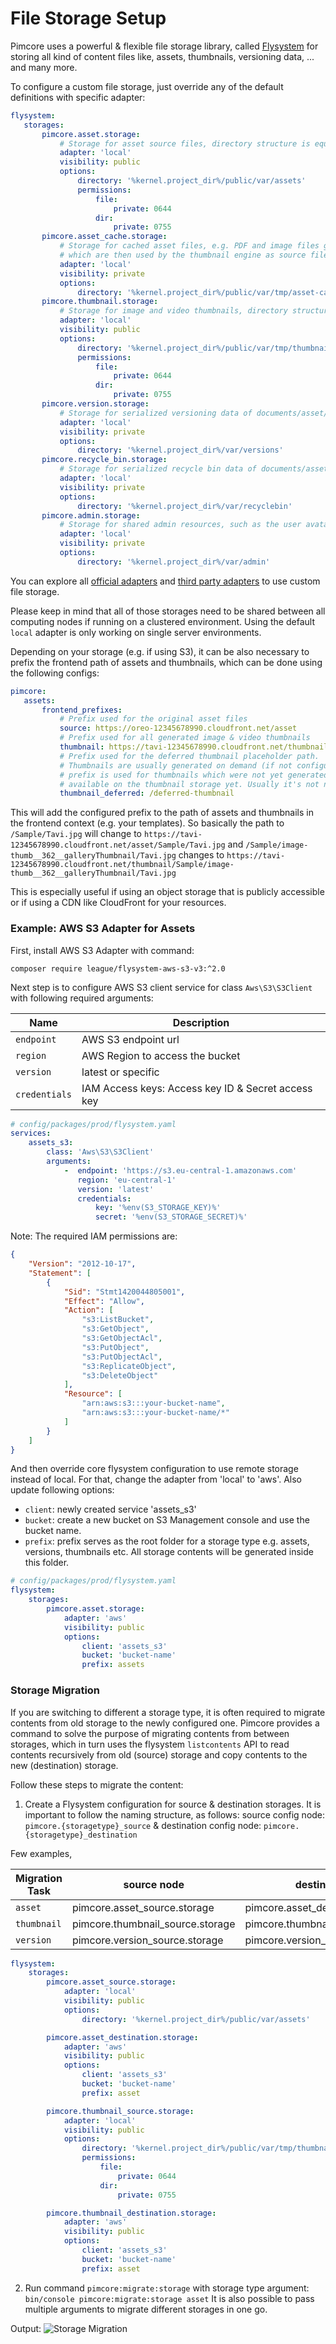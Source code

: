 # File Storage Setup
Pimcore uses a powerful & flexible file storage library, called [Flysystem](https://github.com/thephpleague/flysystem) 
for storing all kind of content files like, assets, thumbnails, versioning data, ... and many more. 
 
To configure a custom file storage, just override any of the default definitions with specific adapter:

 ```yaml
flysystem:
    storages:
        pimcore.asset.storage:
            # Storage for asset source files, directory structure is equal to the asset tree structure
            adapter: 'local'
            visibility: public
            options:
                directory: '%kernel.project_dir%/public/var/assets'
                permissions:
                    file:
                        private: 0644
                    dir:
                        private: 0755
        pimcore.asset_cache.storage:
            # Storage for cached asset files, e.g. PDF and image files generated out of Office files or videos
            # which are then used by the thumbnail engine as source files
            adapter: 'local'
            visibility: private
            options:
                directory: '%kernel.project_dir%/public/var/tmp/asset-cache'
        pimcore.thumbnail.storage:
            # Storage for image and video thumbnails, directory structure is equal to the source asset tree
            adapter: 'local'
            visibility: public
            options:
                directory: '%kernel.project_dir%/public/var/tmp/thumbnails'
                permissions:
                    file:
                        private: 0644
                    dir:
                        private: 0755
        pimcore.version.storage:
            # Storage for serialized versioning data of documents/asset/data objects
            adapter: 'local'
            visibility: private
            options:
                directory: '%kernel.project_dir%/var/versions'
        pimcore.recycle_bin.storage:
            # Storage for serialized recycle bin data of documents/asset/data objects
            adapter: 'local'
            visibility: private
            options:
                directory: '%kernel.project_dir%/var/recyclebin'
        pimcore.admin.storage:
            # Storage for shared admin resources, such as the user avatar, custom logos, ...
            adapter: 'local'
            visibility: private
            options:
                directory: '%kernel.project_dir%/var/admin'
```

You can explore all [official adapters](https://flysystem.thephpleague.com/v2/docs/adapter/local/) and 
[third party adapters](https://packagist.org/?query=flysystem%20adapter) to use custom file storage.

Please keep in mind that all of those storages need to be shared between all computing nodes if running
on a clustered environment. Using the default `local` adapter is only working on single server environments.

Depending on your storage (e.g. if using S3), it can be also necessary to prefix the frontend path of assets 
and thumbnails, which can be done using the following configs:

 ```yaml
pimcore:
    assets:
        frontend_prefixes:
            # Prefix used for the original asset files
            source: https://oreo-12345678990.cloudfront.net/asset
            # Prefix used for all generated image & video thumbnails
            thumbnail: https://tavi-12345678990.cloudfront.net/thumbnail
            # Prefix used for the deferred thumbnail placeholder path. 
            # Thumbnails are usually generated on demand (if not configured differently), this 
            # prefix is used for thumbnails which were not yet generated and therefore are not 
            # available on the thumbnail storage yet. Usually it's not necessary to change this config.
            thumbnail_deferred: /deferred-thumbnail
```
This will add the configured prefix to the path of assets and thumbnails in the frontend context 
(e.g. your templates). 
So basically the path to `/Sample/Tavi.jpg` will change to
`https://tavi-12345678990.cloudfront.net/asset/Sample/Tavi.jpg` 
and `/Sample/image-thumb__362__galleryThumbnail/Tavi.jpg` changes to
`https://tavi-12345678990.cloudfront.net/thumbnail/Sample/image-thumb__362__galleryThumbnail/Tavi.jpg`

This is especially useful if using an object storage that is publicly accessible or if using a CDN 
like CloudFront for your resources. 

### Example: AWS S3 Adapter for Assets
First, install AWS S3 Adapter with command:
```
composer require league/flysystem-aws-s3-v3:^2.0
````

Next step is to configure AWS S3 client service for class `Aws\S3\S3Client` with following required arguments:

| Name          | Description                                                 |
|---------------|-------------------------------------------------------------|
| `endpoint`    | AWS S3 endpoint url                                         |
| `region`      | AWS Region to access the bucket                             |
| `version`     | latest or specific                                          |
| `credentials` | IAM Access keys: Access key ID & Secret access key          |

```yaml
# config/packages/prod/flysystem.yaml
services:
    assets_s3:
        class: 'Aws\S3\S3Client'
        arguments:
            -  endpoint: 'https://s3.eu-central-1.amazonaws.com'
               region: 'eu-central-1'
               version: 'latest'
               credentials:
                   key: '%env(S3_STORAGE_KEY)%'
                   secret: '%env(S3_STORAGE_SECRET)%'
```

Note: The required IAM permissions are:
```json
{
    "Version": "2012-10-17",
    "Statement": [
        {
            "Sid": "Stmt1420044805001",
            "Effect": "Allow",
            "Action": [
                "s3:ListBucket",
                "s3:GetObject",
                "s3:GetObjectAcl",
                "s3:PutObject",
                "s3:PutObjectAcl",
                "s3:ReplicateObject",
                "s3:DeleteObject"
            ],
            "Resource": [
                "arn:aws:s3:::your-bucket-name",
                "arn:aws:s3:::your-bucket-name/*"
            ]
        }
    ]
}
```

And then override core flysystem configuration to use remote storage instead of local. For that, change the adapter from 'local' to 'aws'.
Also update following options:
 - `client`: newly created service 'assets_s3'
 - `bucket`: create a new bucket on S3 Management console and use the bucket name.
 - `prefix`: prefix serves as the root folder for a storage type e.g. assets, versions, thumbnails etc. All storage contents will be generated inside this folder.
```yaml
# config/packages/prod/flysystem.yaml
flysystem:
    storages:
        pimcore.asset.storage:
            adapter: 'aws'
            visibility: public
            options:
                client: 'assets_s3'
                bucket: 'bucket-name'
                prefix: assets
```

### Storage Migration
If you are switching to different a storage type, it is often required to migrate contents from old storage to the newly configured one. Pimcore provides a command to solve the purpose of migrating contents from between storages, which in turn uses the flysystem `listcontents` API to read contents recursively from old (source) storage and copy contents to the new (destination) storage. 

Follow these steps to migrate the content:
1. Create a Flysystem configuration for source & destination storages. It is important to follow the naming structure, as follows: source config node: `pimcore.{storagetype}_source` & destination config node: `pimcore.{storagetype}_destination`

Few examples,

   | Migration Task | source node                        | destination node                      |
   |----------------|------------------------------------|---------------------------------------|
   | `asset`        | pimcore.asset_source.storage       | pimcore.asset_destination.storage     |
   | `thumbnail`    | pimcore.thumbnail_source.storage   | pimcore.thumbnail_destination.storage |
   | `version`      | pimcore.version_source.storage     | pimcore.version_source.storage        |
   
```yaml
flysystem:
    storages:
        pimcore.asset_source.storage:
            adapter: 'local'
            visibility: public
            options:
                directory: '%kernel.project_dir%/public/var/assets'

        pimcore.asset_destination.storage:
            adapter: 'aws'
            visibility: public
            options:
                client: 'assets_s3'
                bucket: 'bucket-name'
                prefix: asset

        pimcore.thumbnail_source.storage:
            adapter: 'local'
            visibility: public
            options:
                directory: '%kernel.project_dir%/public/var/tmp/thumbnails'
                permissions:
                    file:
                        private: 0644
                    dir:
                        private: 0755

        pimcore.thumbnail_destination.storage:
            adapter: 'aws'
            visibility: public
            options:
                client: 'assets_s3'
                bucket: 'bucket-name'
                prefix: asset
```

2. Run command `pimcore:migrate:storage` with storage type argument: 
   `bin/console pimcore:migrate:storage asset`
   It is also possible to pass multiple arguments to migrate different storages in one go.

Output:
![Storage Migration](../../img/migratingstorage.png)